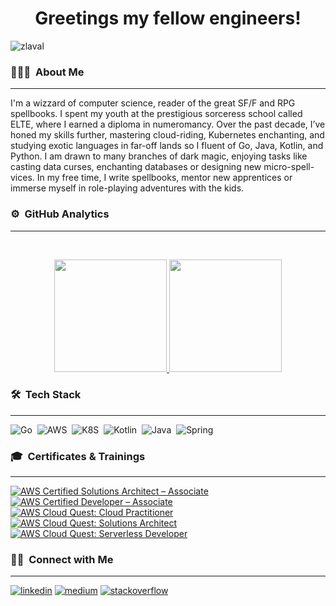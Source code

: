 <h1 align="center">Greetings my fellow engineers!</h1>



<p align="left"> <img src="https://komarev.com/ghpvc/?username=zlaval&label=Profile%20views&color=0e75b6&style=flat" alt="zlaval" /> </p>

### 👨🏻‍💻 &nbsp;About Me

------

<p align="left">
I'm a wizzard of computer science, reader of the great SF/F and RPG spellbooks. I spent my youth at the prestigious sorceress school called ELTE, where I earned a diploma in numeromancy. 
Over the past decade, I’ve honed my skills further, mastering cloud-riding, Kubernetes enchanting, and studying exotic languages in far-off lands so I fluent of Go, Java, Kotlin, and Python. 
I am drawn to many branches of dark magic, enjoying tasks like casting data curses, enchanting databases or designing new micro-spell-vices. 
In my free time, I write spellbooks, mentor new apprentices or immerse myself in role-playing adventures with the kids.  
</p>

### ⚙️ &nbsp;GitHub Analytics

------

<br>
<p align="center">
<a href="https://github.com/zlaval">
  <img height="180em" src="https://github-readme-stats.vercel.app/api?username=zlaval&show_icons=true&theme=algolia&include_all_commits=true&count_private=true"/>
  <img height="180em" src="https://github-readme-stats.vercel.app/api/top-langs/?username=zlaval&layout=compact&langs_count=8&theme=algolia&include_all_commits=true&count_private=true"/>
</a>
</p>

### 🛠 &nbsp;Tech Stack

------

![Go](https://img.shields.io/badge/go-%23E34F26.svg?style=for-the-badge&logo=go&logoColor=white)&nbsp;
![AWS](https://img.shields.io/badge/aws-%234ea94b.svg?style=for-the-badge&logo=aws&logoColor=white)&nbsp;
![K8S](https://img.shields.io/badge/kubernetes-%2300599C.svg?style=for-the-badge&logo=kubernetes&logoColor=white)&nbsp;
![Kotlin](https://img.shields.io/badge/kotlin-%2338B2AC.svg?style=for-the-badge&logo=kotlin&logoColor=white)&nbsp;
![Java](https://img.shields.io/badge/java-%23ED8B00.svg?style=for-the-badge&logo=java&logoColor=white)&nbsp;
![Spring](https://img.shields.io/badge/spring-%236DB33F.svg?style=for-the-badge&logo=spring&logoColor=white)&nbsp;


### 🎓 &nbsp;Certificates & Trainings

------

<!--START_SECTION:badges-->

[![AWS Certified Solutions Architect – Associate](https://images.credly.com/size/70x70/images/0e284c3f-5164-4b21-8660-0d84737941bc/image.png)](http://www.credly.com/badges/42e74365-6079-4017-bba3-2ad5d0cca867 "AWS Certified Solutions Architect – Associate")
[![AWS Certified Developer – Associate](https://images.credly.com/size/70x70/images/b9feab85-1a43-4f6c-99a5-631b88d5461b/image.png)](http://www.credly.com/badges/674228bc-49b1-4343-940d-76b34e797ee1 "AWS Certified Developer – Associate")
[![AWS Cloud Quest: Cloud Practitioner](https://images.credly.com/size/70x70/images/2784d0d8-327c-406f-971e-9f0e15097003/image.png)](http://www.credly.com/badges/d12af3eb-c742-4781-8862-d7620b804d74 "AWS Cloud Quest: Cloud Practitioner")
[![AWS Cloud Quest: Solutions Architect](https://images.credly.com/size/70x70/images/9e9e7ef7-384f-4636-8743-1b89a68fb46b/image.png)](http://www.credly.com/badges/3134b05f-2eb8-415e-9c4d-2abad2944fbd "AWS Cloud Quest: Solutions Architect")
[![AWS Cloud Quest: Serverless Developer](https://images.credly.com/size/70x70/images/9a2fd02b-52ab-448d-9d19-fd9b68efe1f6/image.png)](http://www.credly.com/badges/90678264-48d9-4cd8-b911-04badf788ccf "AWS Cloud Quest: Serverless Developer")
<!--END_SECTION:badges-->

### 🤝🏻 &nbsp;Connect with Me

------

<a href="https://linkedin.com/in/zalan-toth" target="_blank"><img src="https://img.shields.io/badge/LinkedIn-%230077B5.svg?&style=flat-square&logo=linkedin&logoColor=white" alt="linkedin"></a>
<a href="https://medium.com/@zlaval" target="_blank"><img src="https://img.shields.io/badge/Medium-%23333333.svg?&style=flat-square&logo=medium&logoColor=white" alt="medium"></a>
<a href="https://stackoverflow.com/users/9417843" target="_blank"><img src="https://img.shields.io/badge/Stackoverflow-%23D14836.svg?&style=flat-square&logo=stackoverflow&logoColor=white" alt="stackoverflow"></a>



